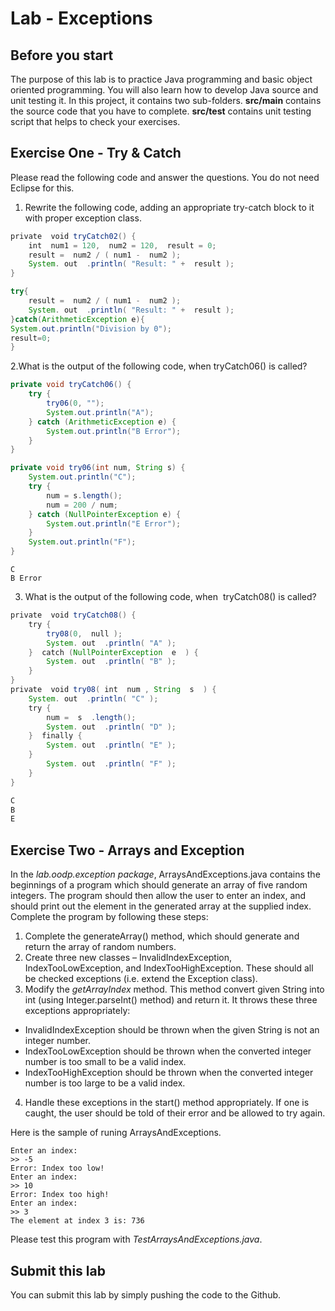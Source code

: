 Lab - Exceptions
==========

Before you start
----------
The purpose of this lab is to practice Java programming and basic object oriented programming. You will also learn how to develop Java source and unit testing it. In this project, it contains two sub-folders. **src/main** contains the source code that you have to complete. **src/test** contains unit testing script that helps to check your exercises.


Exercise One - Try & Catch
-------------
Please read the following code and answer the questions. You do not need Eclipse for this.
1. Rewrite the following code, adding an appropriate try-catch block to it with proper exception class.

```java
private​ ​ void​ tryCatch02() {
	int​ ​ num1​ = 120, ​ num2​ = 120, ​ result​ = 0;
	result​ = ​ num2​ / (​ num1​ - ​ num2​ );
	System.​ out ​ .println(​ "Result: "​ + ​ result​ );
}
```
```java
try{
	result​ = ​ num2​ / (​ num1​ - ​ num2​ );
	System.​ out ​ .println(​ "Result: "​ + ​ result​ );
}catch(ArithmeticException e){
System.out.println("Division by 0");
result=0;
}

```

2.What is the output of the following code, when tryCatch06() is called?

```java
private void tryCatch06() {
	try {
		try06(0, "");
		System.out.println("A");
	} catch (ArithmeticException e) {
		System.out.println("B Error");
	}
}

private void try06(int num, String s) {
	System.out.println("C");
	try {
		num = s.length();
		num = 200 / num;
	} catch (NullPointerException e) {
		System.out.println("E Error");
	}
	System.out.println("F");
}
```

```
C
B Error
```

3. What is the output of the following code, when ​ tryCatch08()​ is called?

```java
private​ ​ void​ tryCatch08() {
	try​ {
		try08(0, ​ null​ );
		System.​ out ​ .println(​ "A"​ );
	} ​ catch​ (NullPointerException ​ e ​ ) {
		System.​ out ​ .println(​ "B"​ );
	}
}
private​ ​ void​ try08(​ int​ ​ num​ , String ​ s ​ ) {
	System.​ out ​ .println(​ "C"​ );
	try​ {
		num​ = ​ s ​ .length();
		System.​ out ​ .println(​ "D"​ );
	} ​ finally​ {
		System.​ out ​ .println(​ "E"​ );
	}
		System.​ out ​ .println(​ "F"​ );
	}
}
```

```java
C
B
E
```

Exercise Two - Arrays and Exception
-------------
In the *lab.oodp.exception package*, ArraysAndExceptions.java contains the beginnings of a program which should generate an array of five random integers. The program should then allow the user to enter an index, and should print out the element in the generated array at the supplied index. Complete the program by following these steps:

1. Complete the generateArray() method, which should generate and return the array of
random numbers.
2. Create three new classes – InvalidIndexException, IndexTooLowException, and
IndexTooHighException. These should all be checked exceptions (i.e. extend the
Exception class).
3. Modify the *getArrayIndex* method. This method convert given String into int (using Integer.parseInt() method) and return it. It throws these three exceptions appropriately:

 * InvalidIndexException should be thrown when the given String is not an integer number.
 * IndexTooLowException should be thrown when the converted integer number is too small to be a valid index.
 * IndexTooHighException should be thrown when the converted integer number is too large to be a valid index.
 
4. Handle these exceptions in the start() method appropriately. If one is caught, the user should be told of their error and be allowed to try again.

Here is the sample of runing ArraysAndExceptions.

```
Enter an index:
>> -5
Error: Index too low!
Enter an index:
>> 10
Error: Index too high!
Enter an index:
>> 3
The element at index 3 is: 736
```

Please test this program with *TestArraysAndExceptions.java*.

Submit this lab
------------------
You can submit this lab by simply pushing the code to the Github. 
